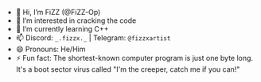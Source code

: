 - 👋 Hi, I’m FiZZ (@FiZZ-Op)
- 👀 I’m interested in cracking the code
- 🌱 I’m currently learning C++
- 📫 Discord: ``_.fizzx._``   |  Telegram: ``@fizzxartist``
- 😄 Pronouns: He/Him
- ⚡ Fun fact: The shortest-known computer program is just one byte long. It's a boot sector virus called "I'm the creeper, catch me if you can!"

<!---
FiZZ-Op/FiZZ-Op is a ✨ special ✨ repository because its `README.md` (this file) appears on your GitHub profile.
You can click the Preview link to take a look at your changes.
--->
